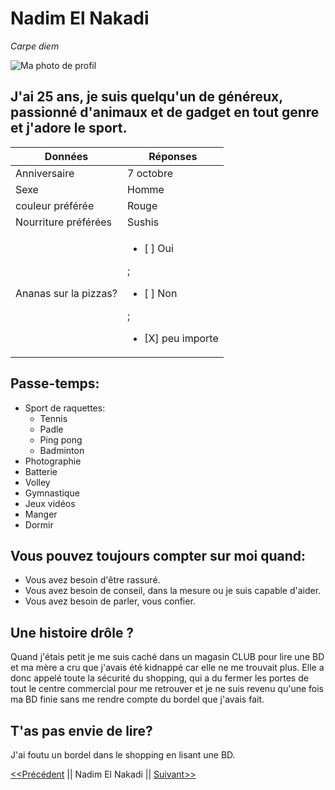 # Nadim El Nakadi 

*Carpe diem*

![Ma photo de profil](https://scontent.fbru4-1.fna.fbcdn.net/v/t31.18172-8/1097679_657593714253454_628748287_o.jpg?_nc_cat=102&ccb=1-7&_nc_sid=de6eea&_nc_ohc=H9aTY-I_w_8AX_p3kdh&_nc_ht=scontent.fbru4-1.fna&oh=00_AfD3d_q_SYJZDd6kdXKWaVtWEhBB8kSznD8-jxQdooAB4Q&oe=63999144) 

## J'ai 25 ans, je suis quelqu'un de généreux, passionné d'animaux et de gadget en tout genre et j'adore le sport.

| Données | Réponses|
|---------|---------|
| Anniversaire| 7 octobre|
|  Sexe   |  Homme   |
|couleur préférée| Rouge|
|Nourriture préférées| Sushis|
|Ananas sur la pizzas?| <ul><li>[ ] Oui</li></ul>; <ul><li>[ ] Non</li></ul>; <ul><li>[X] peu importe</li><ul>|

## Passe-temps: 
* Sport de raquettes:
    * Tennis
    * Padle
    * Ping pong
    * Badminton
* Photographie
* Batterie
* Volley
* Gymnastique
* Jeux vidéos
* Manger
* Dormir

## Vous pouvez toujours compter sur moi quand: 
- Vous avez besoin d'être rassuré.
- Vous avez besoin de conseil, dans la mesure ou je suis capable d'aider.
- Vous avez besoin de parler, vous confier.

## Une histoire drôle ?
Quand j'étais petit je me suis caché dans un magasin CLUB pour lire une BD et ma mère a cru que j'avais été kidnappé car elle ne me trouvait plus. Elle a donc appelé toute la sécurité du shopping, qui a du fermer les portes de tout le centre commercial pour me retrouver et je ne suis revenu qu'une fois ma BD finie sans me rendre compte du bordel que j'avais fait. 

## T'as pas envie de lire?
J'ai foutu un bordel dans le shopping en lisant une BD. 






[<<Précédent](https://github.com/Milo-star) || Nadim El Nakadi || [Suivant>>](https://github.com/nathvda/)